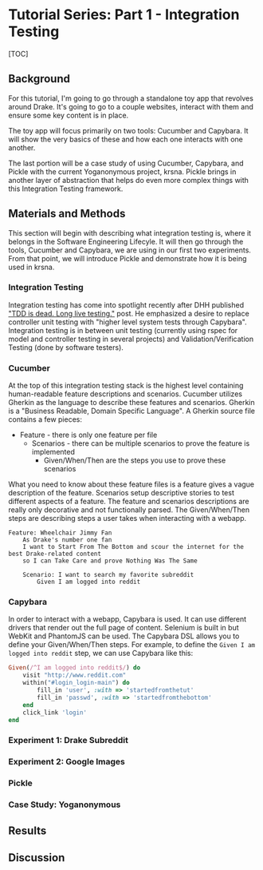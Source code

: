 # Tutorial Series: Part 1 - Integration Testing
[TOC]

## Background

For this tutorial, I'm going to go through a standalone toy app that revolves around Drake.  It's going to go to a couple websites, interact with them and ensure some key content is in place.

The toy app will focus primarily on two tools: Cucumber and Capybara.  It will show the very basics of these and how each one interacts with one another.

The last portion will be a case study of using Cucumber, Capybara, and Pickle with the current Yoganonymous project, krsna.  Pickle brings in another layer of abstraction that helps do even more complex things with this Integration Testing framework.

## Materials and Methods

This section will begin with describing what integration testing is, where it belongs in the Software Engineering Lifecyle.  It will then go through the tools, Cucumber and Capybara, we are using in our first two experiments.  From that point, we will introduce Pickle and demonstrate how it is being used in krsna.

### Integration Testing

Integration testing has come into spotlight recently after DHH published ["TDD is dead. Long live testing."](http://david.heinemeierhansson.com/2014/tdd-is-dead-long-live-testing.html) post.  He emphasized a desire to replace controller unit testing with "higher level system tests through Capybara". Integration testing is in between unit testing (currently using rspec for model and controller testing in several projects) and Validation/Verification Testing (done by software testers).

### Cucumber

At the top of this integration testing stack is the highest level containing human-readable feature descriptions and scenarios.  Cucumber utilizes Gherkin as the language to describe these features and scenarios.  Gherkin is a "Business Readable, Domain Specific Language".  A Gherkin source file contains a few pieces:

* Feature - there is only one feature per file
    - Scenarios - there can be multiple scenarios to prove the feature is implemented
        + Given/When/Then are the steps you use to prove these scenarios

What you need to know about these feature files is a feature gives a vague description of the feature.  Scenarios setup descriptive stories to test different aspects of a feature.  The feature and scenarios descriptions are really only decorative and not functionally parsed.  The Given/When/Then steps are describing steps a user takes when interacting with a webapp.

```
Feature: Wheelchair Jimmy Fan
    As Drake's number one fan
    I want to Start From The Bottom and scour the internet for the best Drake-related content
    so I can Take Care and prove Nothing Was The Same

    Scenario: I want to search my favorite subreddit
        Given I am logged into reddit
```

### Capybara

In order to interact with a webapp, Capybara is used.  It can use different drivers that render out the full page of content.  Selenium is built in but WebKit and PhantomJS can be used.  The Capybara DSL allows you to define your Given/When/Then steps.  For example, to define the `Given I am logged into reddit` step, we can use Capybara like this:

```ruby
Given(/^I am logged into reddit$/) do
    visit "http://www.reddit.com"
    within("#login_login-main") do
        fill_in 'user', :with => 'startedfromthetut'
        fill_in 'passwd', :with => 'startedfromthebottom'
    end
    click_link 'login'
end
```

### Experiment 1: Drake Subreddit

### Experiment 2: Google Images

### Pickle

### Case Study: Yoganonymous

## Results

## Discussion